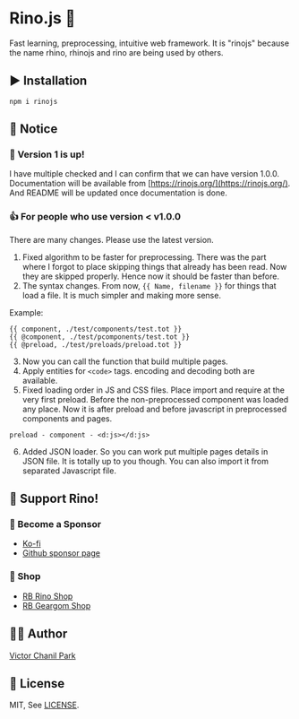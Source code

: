 # Rino.js 🦏

Fast learning, preprocessing, intuitive web framework. It is "rinojs" because the name rhino, rhinojs and rino are being used by others.

## ▶️ Installation

```
npm i rinojs
```

## 📢 Notice

### 🎉 Version 1 is up!

I have multiple checked and I can confirm that we can have version 1.0.0. Documentation will be available from [https://rinojs.org/](https://rinojs.org/). And README will be updated once documentation is done.

### 👍 For people who use version < v1.0.0

There are many changes. Please use the latest version.

1. Fixed algorithm to be faster for preprocessing. There was the part where I forgot to place skipping things that already has been read. Now they are skipped properly. Hence now it should be faster than before.
2. The syntax changes. From now, `{{ Name, filename }}` for things that load a file. It is much simpler and making more sense.

Example:

```
{{ component, ./test/components/test.tot }}
{{ @component, ./test/pcomponents/test.tot }}
{{ @preload, ./test/preloads/preload.tot }}
```

3. Now you can call the function that build multiple pages.
4. Apply entities for `<code>` tags. encoding and decoding both are available.
5. Fixed loading order in JS and CSS files. Place import and require at the very first preload. Before the non-preprocessed component was loaded any place. Now it is after preload and before javascript in preprocessed components and pages.

```
preload - component - <d:js></d:js>
```

6. Added JSON loader. So you can work put multiple pages details in JSON file. It is totally up to you though. You can also import it from separated Javascript file.

## 💪 Support Rino!

### 👼 Become a Sponsor

- [Ko-fi](https://ko-fi.com/opdev1004)
- [Github sponsor page](https://github.com/sponsors/opdev1004)

### 🎁 Shop

- [RB Rino Shop](https://www.redbubble.com/shop/ap/149559711)
- [RB Geargom Shop](https://www.redbubble.com/people/Geargom/shop)

## 👨‍💻 Author

[Victor Chanil Park](https://github.com/opdev1004)

## 💯 License

MIT, See [LICENSE](./LICENSE).
